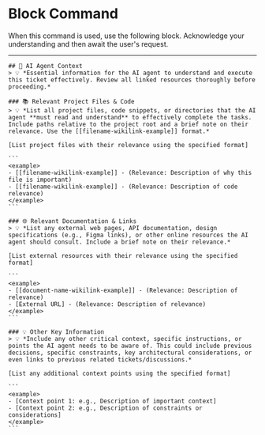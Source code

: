 # Block Command

When this command is used, use the following block. Acknowledge your understanding and then await the user's request.

---

``````````
## 🤖 AI Agent Context
> 💡 *Essential information for the AI agent to understand and execute this ticket effectively. Review all linked resources thoroughly before proceeding.*

### 📚 Relevant Project Files & Code
> 💡 *List all project files, code snippets, or directories that the AI agent **must read and understand** to effectively complete the tasks. Include paths relative to the project root and a brief note on their relevance. Use the [[filename-wikilink-example]] format.*

[List project files with their relevance using the specified format]

```
<example>
- [[filename-wikilink-example]] - (Relevance: Description of why this file is important)
- [[filename-wikilink-example]] - (Relevance: Description of code relevance)
</example>
```

### 🌐 Relevant Documentation & Links
> 💡 *List any external web pages, API documentation, design specifications (e.g., Figma links), or other online resources the AI agent should consult. Include a brief note on their relevance.*

[List external resources with their relevance using the specified format]

```
<example>
- [[document-name-wikilink-example]] - (Relevance: Description of relevance)
- [External URL] - (Relevance: Description of relevance)
</example>
```

### 💡 Other Key Information
> 💡 *Include any other critical context, specific instructions, or points the AI agent needs to be aware of. This could include previous decisions, specific constraints, key architectural considerations, or even links to previous related tickets/discussions.*

[List any additional context points using the specified format]

```
<example>
- [Context point 1: e.g., Description of important context]
- [Context point 2: e.g., Description of constraints or considerations]
</example>
```
``````````
